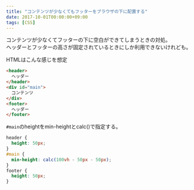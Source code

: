 ```yaml
---
title: "コンテンツが少なくてもフッターをブラウザの下に配置する"
date: 2017-10-01T00:00:00+09:00
tags: [CSS]
---
```


コンテンツが少なくてフッターの下に空白ができてしまうときの対処。  
ヘッダーとフッターの高さが固定されているときにしか利用できないけれども。

HTMLはこんな感じを想定

```html
<header>
  ヘッダー
</header>
<div id="main">
  コンテンツ
</div>
<footer>
  ヘッダー
</footer>
```
`#main`のheightをmin-heightとcalc()で指定する。
```css
header {
  height: 50px;
}
#main {
  min-height: calc(100vh - 50px - 50px);
}
footer {
  height: 50px;
}
```
